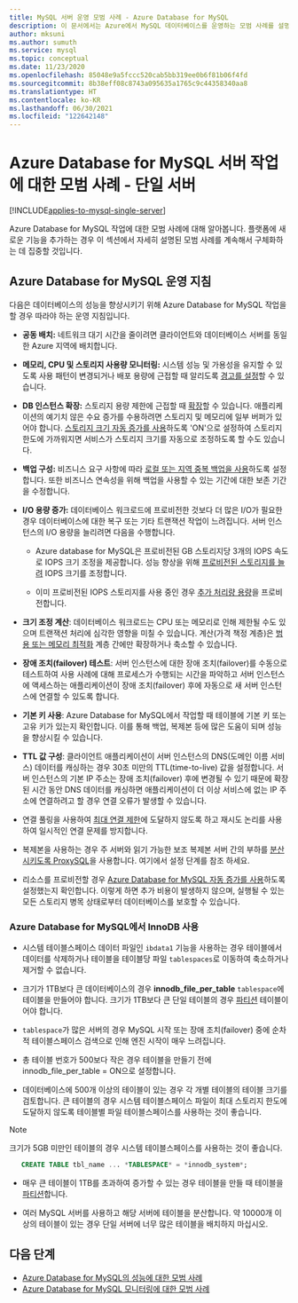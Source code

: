 ```yaml
---
title: MySQL 서버 운영 모범 사례 - Azure Database for MySQL
description: 이 문서에서는 Azure에서 MySQL 데이터베이스를 운영하는 모범 사례를 설명합니다.
author: mksuni
ms.author: sumuth
ms.service: mysql
ms.topic: conceptual
ms.date: 11/23/2020
ms.openlocfilehash: 85048e9a5fccc520cab5bb319ee0b6f81b06f4fd
ms.sourcegitcommit: 8b38eff08c8743a095635a1765c9c44358340aa8
ms.translationtype: HT
ms.contentlocale: ko-KR
ms.lasthandoff: 06/30/2021
ms.locfileid: "122642148"
---
```

# <a name="best-practices-for-server-operations-on-azure-database-for-mysql--single-server"></a>Azure Database for MySQL 서버 작업에 대한 모범 사례 - 단일 서버

[!INCLUDE[applies-to-mysql-single-server](includes/applies-to-mysql-single-server.md)]

Azure Database for MySQL 작업에 대한 모범 사례에 대해 알아봅니다. 플랫폼에 새로운 기능을 추가하는 경우 이 섹션에서 자세히 설명된 모범 사례를 계속해서 구체화하는 데 집중할 것입니다.

## <a name="azure-database-for-mysql-operational-guidelines"></a>Azure Database for MySQL 운영 지침 

다음은 데이터베이스의 성능을 향상시키기 위해 Azure Database for MySQL 작업을 할 경우 따라야 하는 운영 지침입니다. 

* **공동 배치:** 네트워크 대기 시간을 줄이려면 클라이언트와 데이터베이스 서버를 동일한 Azure 지역에 배치합니다.

* **메모리, CPU 및 스토리지 사용량 모니터링:** 시스템 성능 및 가용성을 유지할 수 있도록 사용 패턴이 변경되거나 배포 용량에 근접할 때 알리도록 [경고를 설정](howto-alert-on-metric.md)할 수 있습니다. 

* **DB 인스턴스 확장:** 스토리지 용량 제한에 근접할 때 [확장](howto-create-manage-server-portal.md)할 수 있습니다. 애플리케이션의 예기치 않은 수요 증가를 수용하려면 스토리지 및 메모리에 일부 버퍼가 있어야 합니다. [스토리지 크기 자동 증가를 사용](howto-auto-grow-storage-portal.md)하도록 'ON'으로 설정하여 스토리지 한도에 가까워지면 서비스가 스토리지 크기를 자동으로 조정하도록 할 수도 있습니다. 

* **백업 구성:** 비즈니스 요구 사항에 따라 [로컬 또는 지역 중복 백업을 사용](howto-restore-server-portal.md#set-backup-configuration)하도록 설정합니다. 또한 비즈니스 연속성을 위해 백업을 사용할 수 있는 기간에 대한 보존 기간을 수정합니다. 

* **I/O 용량 증가:** 데이터베이스 워크로드에 프로비전한 것보다 더 많은 I/O가 필요한 경우 데이터베이스에 대한 복구 또는 기타 트랜잭션 작업이 느려집니다. 서버 인스턴스의 I/O 용량을 늘리려면 다음을 수행합니다. 

    * Azure database for MySQL은 프로비전된 GB 스토리지당 3개의 IOPS 속도로 IOPS 크기 조정을 제공합니다. 성능 향상을 위해 [프로비전된 스토리지를 늘려](howto-create-manage-server-portal.md#scale-storage-up) IOPS 크기를 조정합니다. 

    * 이미 프로비전된 IOPS 스토리지를 사용 중인 경우 [추가 처리량 용량](howto-create-manage-server-portal.md#scale-storage-up)을 프로비전합니다. 

* **크기 조정 계산**: 데이터베이스 워크로드는 CPU 또는 메모리로 인해 제한될 수도 있으며 트랜잭션 처리에 심각한 영향을 미칠 수 있습니다. 계산(가격 책정 계층)은 [범용 또는 메모리 최적화](concepts-pricing-tiers.md) 계층 간에만 확장하거나 축소할 수 있습니다. 

* **장애 조치(failover) 테스트**: 서버 인스턴스에 대한 장애 조치(failover)를 수동으로 테스트하여 사용 사례에 대해 프로세스가 수행되는 시간을 파악하고 서버 인스턴스에 액세스하는 애플리케이션이 장애 조치(failover) 후에 자동으로 새 서버 인스턴스에 연결할 수 있도록 합니다.

* **기본 키 사용**: Azure Database for MySQL에서 작업할 때 테이블에 기본 키 또는 고유 키가 있는지 확인합니다. 이를 통해 백업, 복제본 등에 많은 도움이 되며 성능을 향상시킬 수 있습니다.

* **TTL 값 구성**: 클라이언트 애플리케이션이 서버 인스턴스의 DNS(도메인 이름 서비스) 데이터를 캐싱하는 경우 30초 미만의 TTL(time-to-live) 값을 설정합니다. 서버 인스턴스의 기본 IP 주소는 장애 조치(failover) 후에 변경될 수 있기 때문에 확장된 시간 동안 DNS 데이터를 캐싱하면 애플리케이션이 더 이상 서비스에 없는 IP 주소에 연결하려고 할 경우 연결 오류가 발생할 수 있습니다.

* 연결 풀링을 사용하여 [최대 연결 제한](concepts-server-parameters.md#max_connections)에 도달하지 않도록 하고 재시도 논리를 사용하여 일시적인 연결 문제를 방지합니다. 

* 복제본을 사용하는 경우 주 서버와 읽기 가능한 보조 복제본 서버 간의 부하를 [분산시키도록 ProxySQL](https://techcommunity.microsoft.com/t5/azure-database-for-mysql/scaling-an-azure-database-for-mysql-workload-running-on/ba-p/1105847)을 사용합니다. 여기에서 설정 단계를 참조 하세요. </br> 

* 리소스를 프로비전할 경우 [Azure Database for MySQL 자동 증가를 사용](howto-auto-grow-storage-portal.md)하도록 설정했는지 확인합니다. 이렇게 하면 추가 비용이 발생하지 않으며, 실행될 수 있는 모든 스토리지 병목 상태로부터 데이터베이스를 보호할 수 있습니다. </br> 


### <a name="using-innodb-with-azure-database-for-mysql"></a>Azure Database for MySQL에서 InnoDB 사용

*   시스템 테이블스페이스 데이터 파일인 `ibdata1` 기능을 사용하는 경우 테이블에서 데이터를 삭제하거나 테이블을 테이블당 파일 `tablespaces`로 이동하여 축소하거나 제거할 수 없습니다.

* 크기가 1TB보다 큰 데이터베이스의 경우 **innodb_file_per_table** `tablespace`에 테이블을 만들어야 합니다. 크기가 1TB보다 큰 단일 테이블의 경우 [파티션](https://dev.mysql.com/doc/refman/5.7/en/partitioning.html) 테이블이어야 합니다.

*   `tablespace`가 많은 서버의 경우 MySQL 시작 또는 장애 조치(failover) 중에 순차적 테이블스페이스 검색으로 인해 엔진 시작이 매우 느려집니다. 

* 총 테이블 번호가 500보다 작은 경우 테이블을 만들기 전에 innodb_file_per_table = ON으로 설정합니다.

* 데이터베이스에 500개 이상의 테이블이 있는 경우 각 개별 테이블의 테이블 크기를 검토합니다. 큰 테이블의 경우 시스템 테이블스페이스 파일이 최대 스토리지 한도에 도달하지 않도록 테이블별 파일 테이블스페이스를 사용하는 것이 좋습니다.

> [!NOTE]
> 크기가 5GB 미만인 테이블의 경우 시스템 테이블스페이스를 사용하는 것이 좋습니다. 
> ```sql
>    CREATE TABLE tbl_name ... *TABLESPACE* = *innodb_system*;
> ```

* 매우 큰 테이블이 1TB를 초과하여 증가할 수 있는 경우 테이블을 만들 때 테이블을 [파티션](https://dev.mysql.com/doc/refman/5.7/en/partitioning.html)합니다.

* 여러 MySQL 서버를 사용하고 해당 서버에 테이블을 분산합니다. 약 10000개 이상의 테이블이 있는 경우 단일 서버에 너무 많은 테이블을 배치하지 마십시오. 

## <a name="next-steps"></a>다음 단계
- [Azure Database for MySQL의 성능에 대한 모범 사례](concept-performance-best-practices.md)
- [Azure Database for MySQL 모니터링에 대한 모범 사례](concept-monitoring-best-practices.md)
